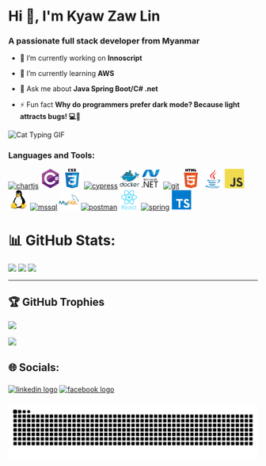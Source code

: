 <h1 align="left">Hi 👋, I'm Kyaw Zaw Lin</h1>
<h3 align="left">A passionate full stack developer from Myanmar</h3>



- 🔭 I’m currently working on **Innoscript**

- 🌱 I’m currently learning **AWS**

- 💬 Ask me about **Java Spring Boot/C# .net**

- ⚡ Fun fact **Why do programmers prefer dark mode? Because light attracts bugs! 💻🐛**
  
![Cat Typing GIF](https://media.giphy.com/media/JIX9t2j0ZTN9S/giphy.gif)



<h3 align="left">Languages and Tools:</h3>
<p align="left"> 
  <a href="https://www.chartjs.org" target="_blank" rel="noreferrer"> <img src="https://www.chartjs.org/media/logo-title.svg" alt="chartjs" width="40" height="40"/></a> 
  <a href="https://www.w3schools.com/cs/" target="_blank" rel="noreferrer"> <img src="https://raw.githubusercontent.com/devicons/devicon/master/icons/csharp/csharp-original.svg" alt="csharp" width="40" height="40"/></a> 
  <a href="https://www.w3schools.com/css/" target="_blank" rel="noreferrer"> <img src="https://raw.githubusercontent.com/devicons/devicon/master/icons/css3/css3-original-wordmark.svg" alt="css3" width="40" height="40"/></a> 
  <a href="https://www.cypress.io" target="_blank" rel="noreferrer"> <img src="https://raw.githubusercontent.com/simple-icons/simple-icons/6e46ec1fc23b60c8fd0d2f2ff46db82e16dbd75f/icons/cypress.svg" alt="cypress" width="40" height="40"/></a> 
  <a href="https://www.docker.com/" target="_blank" rel="noreferrer"> <img src="https://raw.githubusercontent.com/devicons/devicon/master/icons/docker/docker-original-wordmark.svg" alt="docker" width="40" height="40"/></a> 
  <a href="https://dotnet.microsoft.com/" target="_blank" rel="noreferrer"> <img src="https://raw.githubusercontent.com/devicons/devicon/master/icons/dot-net/dot-net-original-wordmark.svg" alt="dotnet" width="40" height="40"/></a> 
  <a href="https://git-scm.com/" target="_blank" rel="noreferrer"> <img src="https://www.vectorlogo.zone/logos/git-scm/git-scm-icon.svg" alt="git" width="40" height="40"/></a> 
  <a href="https://www.w3.org/html/" target="_blank" rel="noreferrer"> <img src="https://raw.githubusercontent.com/devicons/devicon/master/icons/html5/html5-original-wordmark.svg" alt="html5" width="40" height="40"/></a> 
  <a href="https://www.java.com" target="_blank" rel="noreferrer"> <img src="https://raw.githubusercontent.com/devicons/devicon/master/icons/java/java-original.svg" alt="java" width="40" height="40"/></a> 
  <a href="https://developer.mozilla.org/en-US/docs/Web/JavaScript" target="_blank" rel="noreferrer">
    <img src="https://raw.githubusercontent.com/devicons/devicon/master/icons/javascript/javascript-original.svg" alt="javascript" width="40" height="40"/></a> 
  <a href="https://www.linux.org/" target="_blank" rel="noreferrer"> <img src="https://raw.githubusercontent.com/devicons/devicon/master/icons/linux/linux-original.svg" alt="linux" width="40" height="40"/></a>
  <a href="https://www.microsoft.com/en-us/sql-server" target="_blank" rel="noreferrer"> <img src="https://www.svgrepo.com/show/303229/microsoft-sql-server-logo.svg" alt="mssql" width="40" height="40"/></a> 
  <a href="https://www.mysql.com/" target="_blank" rel="noreferrer"> 
    <img src="https://raw.githubusercontent.com/devicons/devicon/master/icons/mysql/mysql-original-wordmark.svg" alt="mysql" width="40" height="40"/></a> 
  <a href="https://postman.com" target="_blank" rel="noreferrer"> <img src="https://www.vectorlogo.zone/logos/getpostman/getpostman-icon.svg" alt="postman" width="40" height="40"/></a> 
  <a href="https://reactjs.org/" target="_blank" rel="noreferrer"> <img src="https://raw.githubusercontent.com/devicons/devicon/master/icons/react/react-original-wordmark.svg" alt="react" width="40" height="40"/></a> 
  <a href="https://spring.io/" target="_blank" rel="noreferrer"> <img src="https://www.vectorlogo.zone/logos/springio/springio-icon.svg" alt="spring" width="40" height="40"/></a> 
  <a href="https://www.typescriptlang.org/" target="_blank" rel="noreferrer"> <img src="https://raw.githubusercontent.com/devicons/devicon/master/icons/typescript/typescript-original.svg" alt="typescript" width="40" height="40"/></a> </p>


# 📊 GitHub Stats:
![](https://github-readme-stats.vercel.app/api?username=KyawZawLin321&theme=neon&hide_border=false&include_all_commits=true&count_private=true)
![](https://github-readme-streak-stats.herokuapp.com/?user=KyawZawLin321&theme=neon&hide_border=false)
![](https://github-readme-stats.vercel.app/api/top-langs/?username=KyawZawLin321&theme=neon&hide_border=false&include_all_commits=true&count_private=true&layout=compact)

---
## 🏆 GitHub Trophies
![](https://github-profile-trophy.vercel.app/?username=KyawZawLin321&theme=radical&no-frame=false&no-bg=true&margin-w=4)

[![](https://visitcount.itsvg.in/api?id=KyawZawLin321&icon=7&color=1)](https://visitcount.itsvg.in)



## 🌐 Socials:

###

<div align="left">
  <a href="https://www.linkedin.com/in/kyaw-zaw-lin-2284b1286" target="_blank">
    <img src="https://raw.githubusercontent.com/maurodesouza/profile-readme-generator/master/src/assets/icons/social/linkedin/default.svg" width="68" height="35" alt="linkedin logo"/></a>
  
  <a href="https://www.facebook.com/profile.php?id=100012611018511&mibextid=ZbWKwL" target="_blank">
    <img src="https://raw.githubusercontent.com/maurodesouza/profile-readme-generator/master/src/assets/icons/social/facebook/default.svg" width="68" height="35" alt="facebook logo"/>
  </a>
  
</div>

###

###
<!-- <picture>
  <source media="(prefers-color-scheme: dark)" srcset="https://raw.githubusercontent.com/KyawZawLin321/KyawZawLin321/output/pacman-contribution-graph-dark.svg">
  <source media="(prefers-color-scheme: light)" srcset="https://raw.githubusercontent.com/KyawZawLin321/KyawZawLin321/output/pacman-contribution-graph.svg">
  <img alt="pacman contribution graph" src="https://raw.githubusercontent.com/KyawZawLin321/KyawZawLin321/output/pacman-contribution-graph.svg">
</picture> -->


<img src="https://raw.githubusercontent.com/KyawZawLin321/KyawZawLin321/output/snake.svg" alt="Snake animation" />

###
<!-- Proudly created with GPRM ( https://gprm.itsvg.in ) -->

<!---
KyawZawLin321/KyawZawLin321 is a ✨ special ✨ repository because its `README.md` (this file) appears on your GitHub profile.
You can click the Preview link to take a look at your changes.
--->
